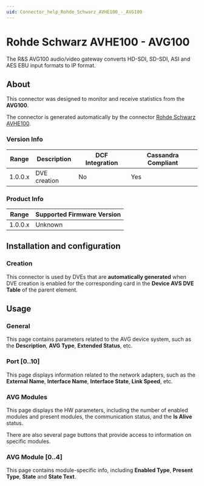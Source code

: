 ```yaml
---
uid: Connector_help_Rohde_Schwarz_AVHE100_-_AVG100
---
```


# Rohde Schwarz AVHE100 - AVG100

The R&S AVG100 audio/video gateway converts HD-SDI, SD-SDI, ASI and AES EBU input formats to IP format.

## About

This connector was designed to monitor and receive statistics from the **AVG100**.

The connector is generated automatically by the connector [Rohde Schwarz AVHE100](xref:Connector_help_Rohde_Schwarz_AVHE100).

### Version Info

| **Range** | **Description** | **DCF Integration** | **Cassandra Compliant** |
|------------------|-----------------|---------------------|-------------------------|
| 1.0.0.x          | DVE creation    | No                  | Yes                     |

### Product Info

| Range | Supported Firmware Version |
|------------------|-----------------------------|
| 1.0.0.x          | Unknown                     |

## Installation and configuration

### Creation

This connector is used by DVEs that are **automatically generated** when DVE creation is enabled for the corresponding card in the **Device AVS DVE** **Table** of the parent element.

## Usage

### General

This page contains parameters related to the AVG device system, such as the **Description**, **AVG Type**, **Extended Status**, etc.

### Port \[0..10\]

This page displays information related to the network adapters, such as the **External Name**, **Interface Name**, **Interface State**, **Link Speed**, etc.

### AVG Modules

This page displays the HW parameters, including the number of enabled modules and present modules, the communication status, and the **Is Alive** status.

There are also several page buttons that provide access to information on specific modules.

### AVG Module \[0..4\]

This page contains module-specific info, including **Enabled Type**, **Present Type**, **State** and **State Text**.
